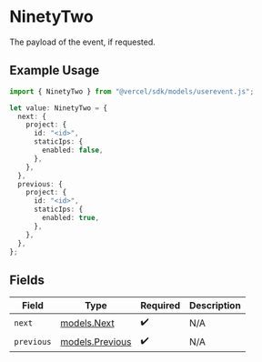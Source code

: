 # NinetyTwo

The payload of the event, if requested.

## Example Usage

```typescript
import { NinetyTwo } from "@vercel/sdk/models/userevent.js";

let value: NinetyTwo = {
  next: {
    project: {
      id: "<id>",
      staticIps: {
        enabled: false,
      },
    },
  },
  previous: {
    project: {
      id: "<id>",
      staticIps: {
        enabled: true,
      },
    },
  },
};
```

## Fields

| Field                                    | Type                                     | Required                                 | Description                              |
| ---------------------------------------- | ---------------------------------------- | ---------------------------------------- | ---------------------------------------- |
| `next`                                   | [models.Next](../models/next.md)         | :heavy_check_mark:                       | N/A                                      |
| `previous`                               | [models.Previous](../models/previous.md) | :heavy_check_mark:                       | N/A                                      |